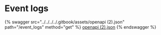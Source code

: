 # Event logs

{% swagger src="../../../../.gitbook/assets/openapi (2).json" path="/event_logs" method="get" %}
[openapi (2).json](<../../../../.gitbook/assets/openapi (2).json>)
{% endswagger %}

